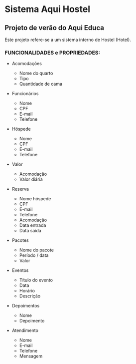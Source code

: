 # Sistema Aqui Hostel

## Projeto de verão do Aqui Educa

Este projeto refere-se a um sistema interno de Hostel (Hotel).



### FUNCIONALIDADES e PROPRIEDADES:

- Acomodações
    - Nome do quarto
    - Tipo
    - Quantidade de cama


- Funcionários
    - Nome
    - CPF
    - E-mail
    - Telefone
    
    
- Hóspede
    - Nome
    - CPF
    - E-mail
    - Telefone
    
    
- Valor
    - Acomodação
    - Valor diária
    
    
- Reserva
    - Nome hóspede
    - CPF
    - E-mail
    - Telefone
    - Acomodação
    - Data entrada
    - Data saída
    

- Pacotes
    - Nome do pacote
    - Período / data
    - Valor
    
    
- Eventos
    - Título do evento
    - Data
    - Horário
    - Descrição
    
    
- Depoimentos
    - Nome
    - Depoimento
    
    
- Atendimento
    - Nome
    - E-mail
    - Telefone
    - Mensagem
